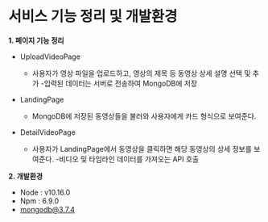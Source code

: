 # 서비스 기능 정리 및 개발환경


**1. 페이지 기능 정리**
+ UploadVideoPage
  
  - 사용자가 영상 파일을 업로드하고, 영상의 제목 등 동영상 상세 설명 선택 및 추가
  -입력된 데이터는 서버로 전송하여 MongoDB에 저장

* LandingPage
  
  - MongoDB에 저장된 동영상들을 불러와 사용자에게 카드 형식으로 보여준다.

* DetailVideoPage
  
  - 사용자가 LandingPage에서 동영상을 클릭하면 해당 동영상의 상세 정보를 보여준다.
  -비디오 및 타임라인 데이터를 가져오는 API 호출

**2. 개발환경**
+ Node : v10.16.0
+ Npm : 6.9.0
+ mongodb@3.7.4
  




